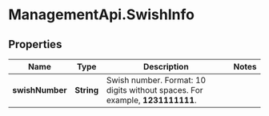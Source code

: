 # ManagementApi.SwishInfo

## Properties

Name | Type | Description | Notes
------------ | ------------- | ------------- | -------------
**swishNumber** | **String** | Swish number. Format: 10 digits without spaces. For example, **1231111111**. | 


